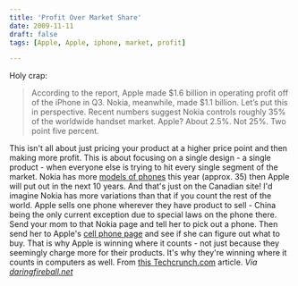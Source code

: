 ```yaml
---
title: 'Profit Over Market Share'
date: 2009-11-11
draft: false
tags: [Apple, Apple, iphone, market, profit]

---
```


Holy crap:

> According to the report, Apple made $1.6 billion in operating profit off of the iPhone in Q3. Nokia, meanwhile, made $1.1 billion. Let’s put this in perspective. Recent numbers suggest Nokia controls roughly 35% of the worldwide handset market. Apple? About 2.5%. Not 25%. Two point five percent.

This isn't all about just pricing your product at a higher price point and then making more profit. This is about focusing on a single design - a single product - when everyone else is trying to hit every single segment of the market. Nokia has more [models of phones](http://www.nokia.ca/find-products/phones) this year (approx. 35) then Apple will put out in the next 10 years. And that's just on the Canadian site! I'd imagine Nokia has more variations than that if you count the rest of the world. Apple sells one phone wherever they have product to sell - China being the only current exception due to special laws on the phone there. Send your mom to that Nokia page and tell her to pick out a phone. Then send her to Apple's [cell phone page](http://www.apple.com/iphone/) and see if she can figure out what to buy. That is why Apple is winning where it counts - not just because they seemingly charge more for their products. It's why they're winning where it counts in computers as well. From [this Techcrunch.com](http://www.techcrunch.com/2009/11/11/while-rivals-jockey-for-market-share-apple-bathes-in-profits/) article. _Via [daringfireball.net](http://daringfireball.net/linked/2009/11/11/siegler-market-share)_